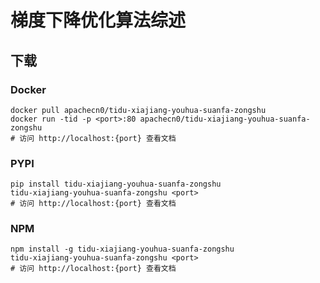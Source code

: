 # 梯度下降优化算法综述

## 下载

### Docker

```
docker pull apachecn0/tidu-xiajiang-youhua-suanfa-zongshu
docker run -tid -p <port>:80 apachecn0/tidu-xiajiang-youhua-suanfa-zongshu
# 访问 http://localhost:{port} 查看文档
```

### PYPI

```
pip install tidu-xiajiang-youhua-suanfa-zongshu
tidu-xiajiang-youhua-suanfa-zongshu <port>
# 访问 http://localhost:{port} 查看文档
```

### NPM

```
npm install -g tidu-xiajiang-youhua-suanfa-zongshu
tidu-xiajiang-youhua-suanfa-zongshu <port>
# 访问 http://localhost:{port} 查看文档
```